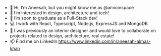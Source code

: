 - 👋 Hi, I’m Aneesah, but you might know me as @annoinspace
- 👀 I’m interested in design, architecture and tech!
- 🌱 I’m soon to graduate as a Full-Stack dev! 
- 💻 I work with React, Typescript, Node.js, ExpressJS and MongoDB
- 💞️ I was previously an interior designer and would love to collaborate on projects related to design, architecture, real estate!
- 📫 Find me on LinkedIn https://www.linkedin.com/in/aneesah-almas-khan

